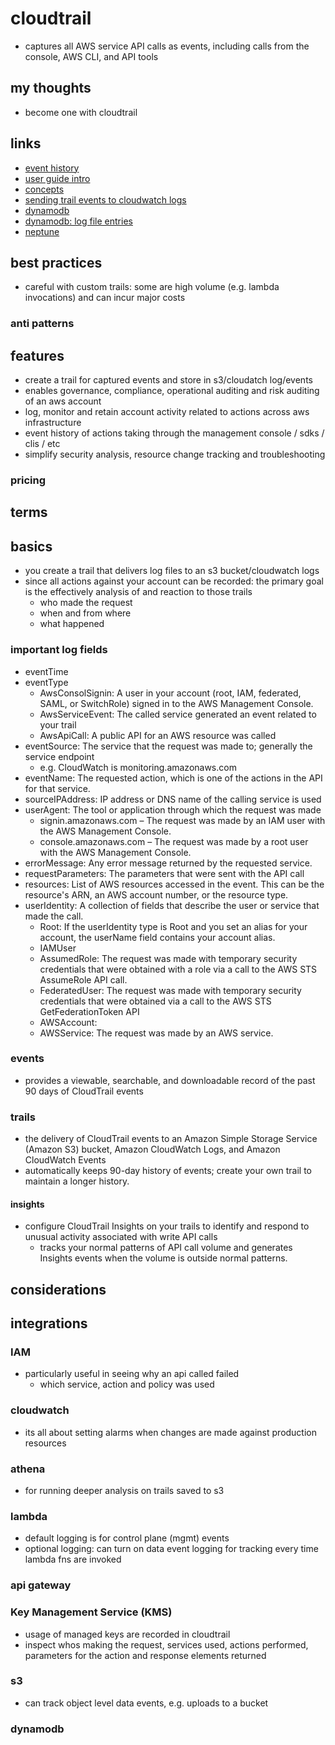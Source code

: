 # cloudtrail

- captures all AWS service API calls as events, including calls from the console, AWS CLI, and API tools

## my thoughts

- become one with cloudtrail

## links

- [event history](https://docs.aws.amazon.com/awscloudtrail/latest/userguide/view-cloudtrail-events.html)
- [user guide intro](https://docs.aws.amazon.com/awscloudtrail/latest/userguide/cloudtrail-user-guide.html)
- [concepts](https://docs.aws.amazon.com/awscloudtrail/latest/userguide/cloudtrail-concepts.html)
- [sending trail events to cloudwatch logs](https://docs.aws.amazon.com/awscloudtrail/latest/userguide/send-cloudtrail-events-to-cloudwatch-logs.html)
- [dynamodb](https://docs.aws.amazon.com/amazondynamodb/latest/developerguide/logging-using-cloudtrail.html)
- [dynamodb: log file entries](https://docs.aws.amazon.com/amazondynamodb/latest/developerguide/understanding-ddb-log-entries.html)
- [neptune](https://docs.aws.amazon.com/neptune/latest/userguide/cloudtrail.html)

## best practices

- careful with custom trails: some are high volume (e.g. lambda invocations) and can incur major costs

### anti patterns

## features

- create a trail for captured events and store in s3/cloudatch log/events
- enables governance, compliance, operational auditing and risk auditing of an aws account
- log, monitor and retain account activity related to actions across aws infrastructure
- event history of actions taking through the management console / sdks / clis / etc
- simplify security analysis, resource change tracking and troubleshooting

### pricing

## terms

## basics

- you create a trail that delivers log files to an s3 bucket/cloudwatch logs
- since all actions against your account can be recorded: the primary goal is the effectively analysis of and reaction to those trails
  - who made the request
  - when and from where
  - what happened

### important log fields

- eventTime
- eventType
  - AwsConsolSignin: A user in your account (root, IAM, federated, SAML, or SwitchRole) signed in to the AWS Management Console.
  - AwsServiceEvent: The called service generated an event related to your trail
  - AwsApiCall: A public API for an AWS resource was called
- eventSource: The service that the request was made to; generally the service endpoint
  - e.g. CloudWatch is monitoring.amazonaws.com
- eventName: The requested action, which is one of the actions in the API for that service.
- sourceIPAddress: IP address or DNS name of the calling service is used
- userAgent: The tool or application through which the request was made
  - signin.amazonaws.com – The request was made by an IAM user with the AWS Management Console.
  - console.amazonaws.com – The request was made by a root user with the AWS Management Console.
- errorMessage: Any error message returned by the requested service.
- requestParameters: The parameters that were sent with the API call
- resources: List of AWS resources accessed in the event. This can be the resource's ARN, an AWS account number, or the resource type.
- userIdentity: A collection of fields that describe the user or service that made the call.
  - Root: If the userIdentity type is Root and you set an alias for your account, the userName field contains your account alias.
  - IAMUser
  - AssumedRole: The request was made with temporary security credentials that were obtained with a role via a call to the AWS STS AssumeRole API call.
  - FederatedUser: The request was made with temporary security credentials that were obtained via a call to the AWS STS GetFederationToken API
  - AWSAccount:
  - AWSService: The request was made by an AWS service.

### events

- provides a viewable, searchable, and downloadable record of the past 90 days of CloudTrail events

### trails

- the delivery of CloudTrail events to an Amazon Simple Storage Service (Amazon S3) bucket, Amazon CloudWatch Logs, and Amazon CloudWatch Events
- automatically keeps 90-day history of events; create your own trail to maintain a longer history.

#### insights

- configure CloudTrail Insights on your trails to identify and respond to unusual activity associated with write API calls
  - tracks your normal patterns of API call volume and generates Insights events when the volume is outside normal patterns.

## considerations

## integrations

### IAM

- particularly useful in seeing why an api called failed
  - which service, action and policy was used

### cloudwatch

- its all about setting alarms when changes are made against production resources

### athena

- for running deeper analysis on trails saved to s3

### lambda

- default logging is for control plane (mgmt) events
- optional logging: can turn on data event logging for tracking every time lambda fns are invoked

### api gateway

### Key Management Service (KMS)

- usage of managed keys are recorded in cloudtrail
- inspect whos making the request, services used, actions performed, parameters for the action and response elements returned

### s3

- can track object level data events, e.g. uploads to a bucket

### dynamodb
